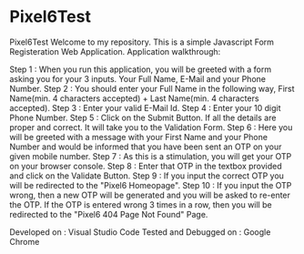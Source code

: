 # Pixel6Test
Pixel6Test
Welcome to my repository. 
This is a simple Javascript Form Registeration Web Application. 
Application walkthrough: 

Step 1 : When you run this application, you will be greeted with a form asking you for your 3 inputs.
         Your Full Name, E-Mail and your Phone Number.
Step 2 : You should enter your Full Name in the following way, First Name(min. 4 characters accepted) + Last Name(min. 4 characters accepted).
Step 3 : Enter your valid E-Mail Id.
Step 4 : Enter your 10 digit Phone Number.
Step 5 : Click on the Submit Button. If all the details are proper and correct. It will take you to the Validation Form.
Step 6 : Here you will be greeted with a message with your First Name and your Phone Number and would be informed that you 
         have been sent an OTP on your given mobile number.
Step 7 : As this is a stimulation, you will get your OTP on your browser console.
Step 8 : Enter that OTP in the textbox provided and click on the Validate Button.
Step 9 : If you input the correct OTP you will be redirected to the "Pixel6 Homeopage".
Step 10 : If you input the OTP wrong, then a new OTP will be generated and you will be asked to re-enter the OTP.
          If the OTP is entered wrong 3 times in a row, then you will be redirected to the "Pixel6 404 Page Not Found" Page.

Developed on : Visual Studio Code
Tested and Debugged on : Google Chrome
